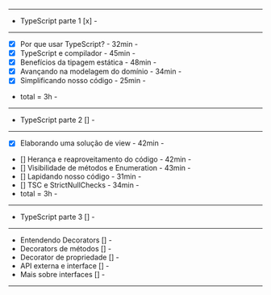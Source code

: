 -----------------------------------------------------
- TypeScript parte 1 [x]				            -
-----------------------------------------------------
- [x] Por que usar TypeScript? - 32min              -
- [x] TypeScript e compilador - 45min		        -
- [x] Benefícios da tipagem estática - 48min        -
- [x] Avançando na modelagem do domínio - 34min     -
- [x] Simplificando nosso código - 25min            -
- total = 3h							            -
--------------------------------------------------- -
- TypeScript parte 2 []					            -
--------------------------------------------------- -
- [x] Elaborando uma solução de view - 42min        -
- [] Herança e reaproveitamento do código - 42min   -
- [] Visibilidade de métodos e Enumeration - 43min  -
- [] Lapidando nosso código - 31min                 -
- [] TSC e StrictNullChecks - 34min                 -
- total = 3h									    -
-----------------------------------------------------
- TypeScript parte 3 []                             -
-----------------------------------------------------
- Entendendo Decorators []                          -
- Decorators de métodos []                          -
- Decorator de propriedade []                       -
- API externa e interface []                        -
- Mais sobre interfaces []                          -
-----------------------------------------------------